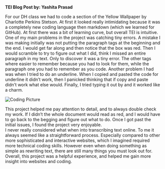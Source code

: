 **TEI Blog Post
by: Yashita Prasad**

For our DH class we had to code a section of the Yellow Wallpaper by Charlotte Perkins Stetson. At first it looked really intimidating because it was a completely new coding language then markdown (which we learned for GitHub). At first there was a bit of learning curve, but overall TEI is intuitive.
One of my main problems in the project was catching tiny errors. A mistake I was making initially was not putting the paragraph tags at the beginning and the end. I would get far along and then notice that the box was red. Then I would scramble to try to figure out what I did, think I missed an entire paragraph in my text. Only to discover it was a tiny error. The other tags where easier to remember because you had to look for them, while the paragraph one you had to remember as you code. Another problem I had was when I tried to do an underline. When I copied and pasted the code for underline it didn’t work, then I panicked thinking that if copy and paste didn’t work what else would. Finally, I tried typing it out by and it worked like a charm. 

![Coding Picture](https://yashitaprasad.github.io/yashitaprasad/images/Screenshot(50).jpg)

This project helped me pay attention to detail, and to always double check my work. If I didn’t the whole document would read as red, and I would have to go back to the begging and figure out what to do. Once I got past the initial issues, I found the project very enjoyable.  
I never really considered what when into transcribing text online. To me it always seemed like a straightforward process. Especially compared to other more sophisticated and interactive websites, which I imagined required more technical coding skills. However even when doing something as simple as rewriting text, there are still many things you must look out for. Overall, this project was a helpful experience, and helped me gain more insight into websites and coding. 
